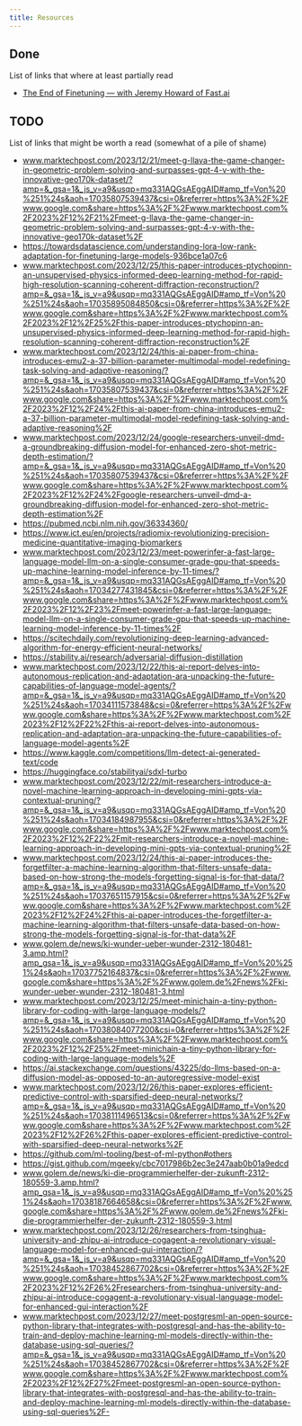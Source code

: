 ```yaml
---
title: Resources
---
```


## Done

List of links that where at least partially read

- [The End of Finetuning — with Jeremy Howard of Fast.ai](https://youtu.be/5Sze3kHAZqE?feature=shared)

## TODO

List of links that might be worth a read (somewhat of a pile of shame)

- www.marktechpost.com/2023/12/21/meet-g-llava-the-game-changer-in-geometric-problem-solving-and-surpasses-gpt-4-v-with-the-innovative-geo170k-dataset/?amp=&_gsa=1&_js_v=a9&usqp=mq331AQGsAEggAID#amp_tf=Von%20%251%24s&aoh=17035807539437&csi=0&referrer=https%3A%2F%2Fwww.google.com&share=https%3A%2F%2Fwww.marktechpost.com%2F2023%2F12%2F21%2Fmeet-g-llava-the-game-changer-in-geometric-problem-solving-and-surpasses-gpt-4-v-with-the-innovative-geo170k-dataset%2F
- https://towardsdatascience.com/understanding-lora-low-rank-adaptation-for-finetuning-large-models-936bce1a07c6
- www.marktechpost.com/2023/12/25/this-paper-introduces-ptychopinn-an-unsupervised-physics-informed-deep-learning-method-for-rapid-high-resolution-scanning-coherent-diffraction-reconstruction/?amp=&_gsa=1&_js_v=a9&usqp=mq331AQGsAEggAID#amp_tf=Von%20%251%24s&aoh=17035895084850&csi=0&referrer=https%3A%2F%2Fwww.google.com&share=https%3A%2F%2Fwww.marktechpost.com%2F2023%2F12%2F25%2Fthis-paper-introduces-ptychopinn-an-unsupervised-physics-informed-deep-learning-method-for-rapid-high-resolution-scanning-coherent-diffraction-reconstruction%2F
- www.marktechpost.com/2023/12/24/this-ai-paper-from-china-introduces-emu2-a-37-billion-parameter-multimodal-model-redefining-task-solving-and-adaptive-reasoning/?amp=&_gsa=1&_js_v=a9&usqp=mq331AQGsAEggAID#amp_tf=Von%20%251%24s&aoh=17035807539437&csi=0&referrer=https%3A%2F%2Fwww.google.com&share=https%3A%2F%2Fwww.marktechpost.com%2F2023%2F12%2F24%2Fthis-ai-paper-from-china-introduces-emu2-a-37-billion-parameter-multimodal-model-redefining-task-solving-and-adaptive-reasoning%2F
- www.marktechpost.com/2023/12/24/google-researchers-unveil-dmd-a-groundbreaking-diffusion-model-for-enhanced-zero-shot-metric-depth-estimation/?amp=&_gsa=1&_js_v=a9&usqp=mq331AQGsAEggAID#amp_tf=Von%20%251%24s&aoh=17035807539437&csi=0&referrer=https%3A%2F%2Fwww.google.com&share=https%3A%2F%2Fwww.marktechpost.com%2F2023%2F12%2F24%2Fgoogle-researchers-unveil-dmd-a-groundbreaking-diffusion-model-for-enhanced-zero-shot-metric-depth-estimation%2F
- https://pubmed.ncbi.nlm.nih.gov/36334360/
- https://www.ict.eu/en/projects/radiomix-revolutionizing-precision-medicine-quantitative-imaging-biomarkers
- www.marktechpost.com/2023/12/23/meet-powerinfer-a-fast-large-language-model-llm-on-a-single-consumer-grade-gpu-that-speeds-up-machine-learning-model-inference-by-11-times/?amp=&_gsa=1&_js_v=a9&usqp=mq331AQGsAEggAID#amp_tf=Von%20%251%24s&aoh=17034277431845&csi=0&referrer=https%3A%2F%2Fwww.google.com&share=https%3A%2F%2Fwww.marktechpost.com%2F2023%2F12%2F23%2Fmeet-powerinfer-a-fast-large-language-model-llm-on-a-single-consumer-grade-gpu-that-speeds-up-machine-learning-model-inference-by-11-times%2F
- https://scitechdaily.com/revolutionizing-deep-learning-advanced-algorithm-for-energy-efficient-neural-networks/
- https://stability.ai/research/adversarial-diffusion-distillation
- www.marktechpost.com/2023/12/22/this-ai-report-delves-into-autonomous-replication-and-adaptation-ara-unpacking-the-future-capabilities-of-language-model-agents/?amp=&_gsa=1&_js_v=a9&usqp=mq331AQGsAEggAID#amp_tf=Von%20%251%24s&aoh=17034111573848&csi=0&referrer=https%3A%2F%2Fwww.google.com&share=https%3A%2F%2Fwww.marktechpost.com%2F2023%2F12%2F22%2Fthis-ai-report-delves-into-autonomous-replication-and-adaptation-ara-unpacking-the-future-capabilities-of-language-model-agents%2F
- https://www.kaggle.com/competitions/llm-detect-ai-generated-text/code
- https://huggingface.co/stabilityai/sdxl-turbo
- www.marktechpost.com/2023/12/22/mit-researchers-introduce-a-novel-machine-learning-approach-in-developing-mini-gpts-via-contextual-pruning/?amp=&_gsa=1&_js_v=a9&usqp=mq331AQGsAEggAID#amp_tf=Von%20%251%24s&aoh=17034184987955&csi=0&referrer=https%3A%2F%2Fwww.google.com&share=https%3A%2F%2Fwww.marktechpost.com%2F2023%2F12%2F22%2Fmit-researchers-introduce-a-novel-machine-learning-approach-in-developing-mini-gpts-via-contextual-pruning%2F
- www.marktechpost.com/2023/12/24/this-ai-paper-introduces-the-forgetfilter-a-machine-learning-algorithm-that-filters-unsafe-data-based-on-how-strong-the-models-forgetting-signal-is-for-that-data/?amp=&_gsa=1&_js_v=a9&usqp=mq331AQGsAEggAID#amp_tf=Von%20%251%24s&aoh=17037651157915&csi=0&referrer=https%3A%2F%2Fwww.google.com&share=https%3A%2F%2Fwww.marktechpost.com%2F2023%2F12%2F24%2Fthis-ai-paper-introduces-the-forgetfilter-a-machine-learning-algorithm-that-filters-unsafe-data-based-on-how-strong-the-models-forgetting-signal-is-for-that-data%2F
- www.golem.de/news/ki-wunder-ueber-wunder-2312-180481-3.amp.html?amp_gsa=1&_js_v=a9&usqp=mq331AQGsAEggAID#amp_tf=Von%20%251%24s&aoh=17037752164837&csi=0&referrer=https%3A%2F%2Fwww.google.com&share=https%3A%2F%2Fwww.golem.de%2Fnews%2Fki-wunder-ueber-wunder-2312-180481-3.html
- www.marktechpost.com/2023/12/25/meet-minichain-a-tiny-python-library-for-coding-with-large-language-models/?amp=&_gsa=1&_js_v=a9&usqp=mq331AQGsAEggAID#amp_tf=Von%20%251%24s&aoh=17038084077200&csi=0&referrer=https%3A%2F%2Fwww.google.com&share=https%3A%2F%2Fwww.marktechpost.com%2F2023%2F12%2F25%2Fmeet-minichain-a-tiny-python-library-for-coding-with-large-language-models%2F
- https://ai.stackexchange.com/questions/43225/do-llms-based-on-a-diffusion-model-as-opposed-to-an-autoregressive-model-exist
- www.marktechpost.com/2023/12/26/this-paper-explores-efficient-predictive-control-with-sparsified-deep-neural-networks/?amp=&_gsa=1&_js_v=a9&usqp=mq331AQGsAEggAID#amp_tf=Von%20%251%24s&aoh=17038111496513&csi=0&referrer=https%3A%2F%2Fwww.google.com&share=https%3A%2F%2Fwww.marktechpost.com%2F2023%2F12%2F26%2Fthis-paper-explores-efficient-predictive-control-with-sparsified-deep-neural-networks%2F
- https://github.com/ml-tooling/best-of-ml-python#others
- https://gist.github.com/mgeeky/cbc7017986b2ec3e247aab0b01a9edcd
- www.golem.de/news/ki-die-programmierhelfer-der-zukunft-2312-180559-3.amp.html?amp_gsa=1&_js_v=a9&usqp=mq331AQGsAEggAID#amp_tf=Von%20%251%24s&aoh=17038187664658&csi=0&referrer=https%3A%2F%2Fwww.google.com&share=https%3A%2F%2Fwww.golem.de%2Fnews%2Fki-die-programmierhelfer-der-zukunft-2312-180559-3.html
- www.marktechpost.com/2023/12/26/researchers-from-tsinghua-university-and-zhipu-ai-introduce-cogagent-a-revolutionary-visual-language-model-for-enhanced-gui-interaction/?amp=&_gsa=1&_js_v=a9&usqp=mq331AQGsAEggAID#amp_tf=Von%20%251%24s&aoh=17038452867702&csi=0&referrer=https%3A%2F%2Fwww.google.com&share=https%3A%2F%2Fwww.marktechpost.com%2F2023%2F12%2F26%2Fresearchers-from-tsinghua-university-and-zhipu-ai-introduce-cogagent-a-revolutionary-visual-language-model-for-enhanced-gui-interaction%2F
- www.marktechpost.com/2023/12/27/meet-postgresml-an-open-source-python-library-that-integrates-with-postgresql-and-has-the-ability-to-train-and-deploy-machine-learning-ml-models-directly-within-the-database-using-sql-queries/?amp=&_gsa=1&_js_v=a9&usqp=mq331AQGsAEggAID#amp_tf=Von%20%251%24s&aoh=17038452867702&csi=0&referrer=https%3A%2F%2Fwww.google.com&share=https%3A%2F%2Fwww.marktechpost.com%2F2023%2F12%2F27%2Fmeet-postgresml-an-open-source-python-library-that-integrates-with-postgresql-and-has-the-ability-to-train-and-deploy-machine-learning-ml-models-directly-within-the-database-using-sql-queries%2F-
